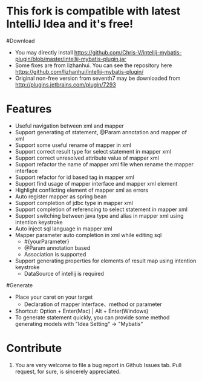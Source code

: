 # This fork is compatible with latest IntelliJ Idea and it's free!

#Download

* You may directly install https://github.com/Chris-V/intellij-mybatis-plugin/blob/master/intellij-mybatis-plugin.jar
* Some fixes are from lizhanhui. You can see the repository here https://github.com/lizhanhui/intellij-mybatis-plugin/
* Original non-free version from seventh7 may be downloaded from http://plugins.jetbrains.com/plugin/7293

# Features

* Useful navigation between xml and mapper
* Support generating of statement, @Param annotation and mapper of xml
* Support some useful rename of mapper in xml
* Support correct result type for select statement in mapper xml
* Support correct unresolved attribute value of mapper xml
* Support refactor the name of mapper xml file when rename the mapper interface
* Support refactor for id based tag in mapper xml
* Support find usage of mapper interface and mapper xml element
* Highlight conflicting element of mapper xml as errors
* Auto register mapper as spring bean
* Support completion of jdbc type in mapper xml
* Support completion of referencing to select statement in mapper xml
* Support switching between java type and alias in mapper xml using intention keystroke
* Auto inject sql language in mapper xml
* Mapper parameter auto completion in xml while editing sql
    * \#{yourParameter}
    * @Param annotation based
    * Association is supported
* Support generating properties for elements of result map using intention keystroke
    * DataSource of intellij is required

#Generate

* Place your caret on your target
    * Declaration of mapper interface、method or parameter
* Shortcut: Option + Enter(Mac) | Alt + Enter(Windows)
* To generate statement quickly, you can provide some method generating models with "Idea Setting" -> "Mybatis"


# Contribute

1. You are very welcome to file a bug report in Github Issues tab. Pull request, for sure, is sincerely appreciated. 
